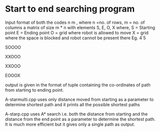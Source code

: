 # Start to end searching program

Input format of both the codes
n m         , where n =no. of rows, m = no. of columns
a matrix of size m * n with elements S, E, O, X
where,  S = Starting point 
        E = Ending point
        O = grid where robot is allowed to move
        X = grid where the space is blocked and robot cannot be present there
Eg. 
4 5

SOOOO

XXOOO

XXOOO

EOOOX

output is given in the format of tuple containing the co-ordinates of path from starting to ending point.

 A-starmulti.cpp uses only distance moved from starting as a parameter to determine
	shortest path and it prints all the possible shortest paths

A-starp.cpp uses A* search i.e. both the distance from starting and the distance from
	the end point as a parameter to determine the shortest path.
	It is much more efficient but it gives only a single path as output.
